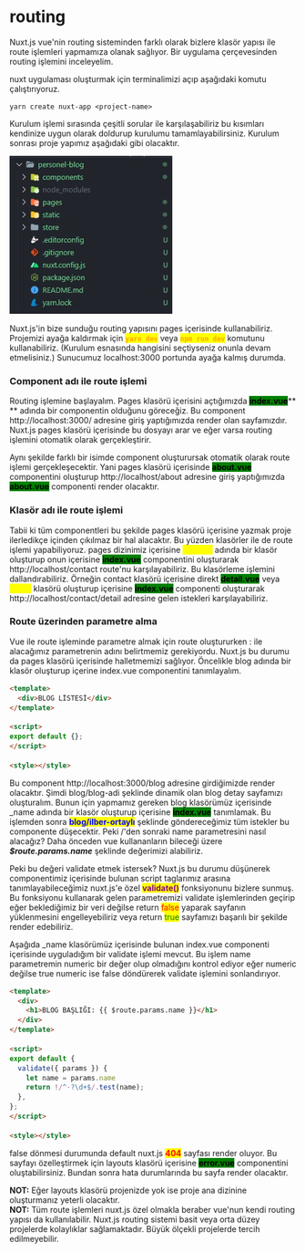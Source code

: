 # routing

Nuxt.js vue'nin routing sisteminden farklı olarak bizlere klasör yapısı ile route işlemleri yapmamıza olanak sağlıyor. Bir uygulama çerçevesinden routing işlemini inceleyelim.&#x20;

nuxt uygulaması oluşturmak için terminalimizi açıp aşağıdaki komutu çalıştırıyoruz.&#x20;

```shell
yarn create nuxt-app <project-name>
```

Kurulum işlemi sırasında çeşitli sorular ile karşılaşabiliriz bu kısımları kendinize uygun olarak doldurup kurulumu tamamlayabilirsiniz. Kurulum sonrası proje yapımız aşağıdaki gibi olacaktır.

![](../.gitbook/assets/nuxt-routing-tree.jpg)

Nuxt.js'in bize sunduğu routing yapısını pages içerisinde kullanabiliriz. Projemizi ayağa kaldırmak için <mark style="color:orange;">**`yarn dev`**</mark> veya <mark style="color:orange;">**`npm run dev`**</mark> komutunu kullanabiliriz. (Kurulum esnasında hangisini seçtiyseniz onunla devam etmelisiniz.) Sunucumuz localhost:3000 portunda ayağa kalmış durumda.&#x20;

### Component adı ile route işlemi

Routing işlemine başlayalım. Pages klasörü içerisini açtığımızda <mark style="background-color:green;">**index.vue**</mark>** ** adında bir componentin olduğunu göreceğiz. Bu component http://localhost:3000/ adresine giriş yaptığımızda render olan sayfamızdır. Nuxt.js pages klasörü içerisinde bu dosyayı arar ve eğer varsa routing işlemini otomatik olarak gerçekleştirir.&#x20;

Aynı şekilde farklı bir isimde component oluşturursak otomatik olarak route işlemi gerçekleşecektir. Yani pages klasörü içerisinde <mark style="background-color:green;">**about.vue**</mark> componentini oluşturup http://localhost/about adresine giriş yaptığımızda <mark style="background-color:green;">**about.vue**</mark> componenti render olacaktır. &#x20;

### Klasör adı ile route işlemi

Tabii ki tüm componentleri bu şekilde pages klasörü içerisine yazmak proje ilerledikçe içinden çıkılmaz bir hal alacaktır. Bu yüzden klasörler ile de route işlemi yapabiliyoruz. pages dizinimiz içerisine <mark style="color:yellow;">**contact**</mark> adında bir klasör oluşturup onun içerisine <mark style="background-color:green;">**index.vue**</mark> componentini oluşturarak http://localhost/contact route'nu karşılayabiliriz. Bu klasörleme işlemini dallandırabiliriz. Örneğin contact klasörü içerisine direkt <mark style="background-color:green;">**detail.vue**</mark> veya <mark style="color:yellow;">**detail**</mark> klasörü oluşturup içerisine <mark style="background-color:green;">**index.vue**</mark> componenti oluşturarak http://localhost/contact/detail adresine gelen istekleri karşılayabiliriz.&#x20;

### Route üzerinden parametre alma

Vue ile route işleminde parametre almak için route oluştururken : ile alacağımız parametrenin adını belirtmemiz gerekiyordu. Nuxt.js bu durumu da pages klasörü içerisinde halletmemizi sağlıyor. Öncelikle blog adında bir klasör oluşturup içerine index.vue componentini tanımlayalım.&#x20;

```html
<template>
  <div>BLOG LİSTESİ</div>
</template>

<script>
export default {};
</script>

<style></style>
```

Bu component http://localhost:3000/blog adresine girdiğimizde render olacaktır. Şimdi blog/blog-adi şeklinde dinamik olan blog detay sayfamızı oluşturalım. Bunun için yapmamız gereken blog klasörümüz içerisinde \_name adında bir klasör oluşturup içerisine <mark style="background-color:green;">**index.vue**</mark> tanımlamak. Bu işlemden sonra <mark style="color:blue;">**blog/ilber-ortaylı**</mark> şeklinde göndereceğimiz tüm istekler bu componente düşecektir. Peki /'den sonraki name parametresini nasıl alacağız? Daha önceden vue kullananların bileceği üzere _**$route.params.name**_ şeklinde değerimizi alabiliriz.&#x20;

Peki bu değeri validate etmek istersek? Nuxt.js bu durumu düşünerek componentimiz içerisinde bulunan script taglarımız arasına tanımlayabileceğimiz nuxt.js'e özel <mark style="color:purple;">**validate()**</mark> fonksiyonunu bizlere sunmuş. Bu fonksiyonu kullanarak gelen parametremizi validate işlemlerinden geçirip eğer beklediğimiz bir veri değilse return <mark style="color:red;">false</mark> yaparak sayfanın yüklenmesini engelleyebiliriz veya return <mark style="color:green;">true</mark> sayfamızı başarılı bir şekilde render edebiliriz.&#x20;

Aşağıda \_name klasörümüz içerisinde bulunan index.vue componenti içerisinde uyguladığım bir validate işlemi mevcut. Bu işlem name parametremin numeric bir değer olup olmadığını kontrol ediyor eğer numeric değilse true numeric ise false döndürerek validate işlemini sonlandırıyor.&#x20;

```html
<template>
  <div>
    <h1>BLOG BAŞLIĞI: {{ $route.params.name }}</h1>
  </div>
</template>

<script>
export default {
  validate({ params }) {
    let name = params.name
    return !/^-?\d+$/.test(name);
  },
};
</script>

<style></style>

```

false dönmesi durumunda default nuxt.js <mark style="color:red;">**404**</mark> sayfası render oluyor. Bu sayfayı özelleştirmek için layouts klasörü içerisine <mark style="background-color:green;">**error.vue**</mark> componentini oluştabilirsiniz. Bundan sonra hata durumlarında bu sayfa render olacaktır.&#x20;

**NOT:** Eğer layouts klasörü projenizde yok ise proje ana dizinine oluşturmanız yeterli olacaktır.\
**NOT:** Tüm route işlemleri nuxt.js özel olmakla beraber vue'nun kendi routing yapısı da kullanılabilir. Nuxt.js routing sistemi basit veya orta düzey projelerde kolaylıklar sağlamaktadır. Büyük ölçekli projelerde tercih edilmeyebilir.&#x20;
